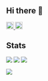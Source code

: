 ## Hi there 👋

<p align="left">
  <a href="https://github.com/Kakigoori-jp">
    <img height="20" src="https://komarev.com/ghpvc/?username=Kakigoori-jp" />
  </a>
  <a href="https://github.com/Kakigoori-jp">
    <img height="20" src="https://img.shields.io/github/followers/Kakigoori-jp?label=follow&logo=github&style=flat" />
  </a>
</p>

## Stats
![](http://github-profile-summary-cards.vercel.app/api/cards/profile-details?username=Kakigoori-jp&theme=gruvbox)
![](http://github-profile-summary-cards.vercel.app/api/cards/repos-per-language?username=Kakigoori-jp&theme=gruvbox)
![](http://github-profile-summary-cards.vercel.app/api/cards/most-commit-language?username=Kakigoori-jp&theme=gruvbox)
<!-- ![](http://github-profile-summary-cards.vercel.app/api/cards/stats?username=Kakigoori-jp&theme=gruvbox) -->
![](http://github-profile-summary-cards.vercel.app/api/cards/productive-time?username=Kakigoori-jp&theme=gruvbox&utcOffset=9)
